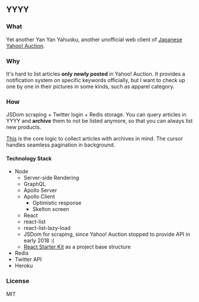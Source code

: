 ## YYYY

### What

Yet another Yan Yan Yahuoku, another unofficial web client of [Japanese Yahoo! Auction](https://auctions.yahoo.co.jp/).

### Why

It's hard to list articles **only newly posted** in Yahoo! Auction. It provides a notification system on specific keywords officially, but I want to check up one by one in their pictures in some kinds, such as apparel category.

### How

JSDom scraping + Twitter login + Redis storage. You can query articles in YYYY and **archive** them to not be listed anymore, so that you can always list new products.

[This](https://github.com/piglovesyou/yyy/blob/master/src/data/schema.js#L216) is the core logic to collect articles with archives in mind. The cursor handles seamless pagination in background.

#### Technology Stack

* Node
	* Server-side Rendering
	* GraphQL
    * Apollo Server
	* Apollo Client
		* Optimistic response
		* Skelton screen
	* React
    * react-list
    * react-list-lazy-load
	* JSDom for scraping, since Yahoo! Auction stopped to provide API in early 2018 :(
	* [React Starter Kit](https://github.com/kriasoft/react-starter-kit) as a project base structure
* Redis
* Twitter API
* Heroku

### License

MIT
